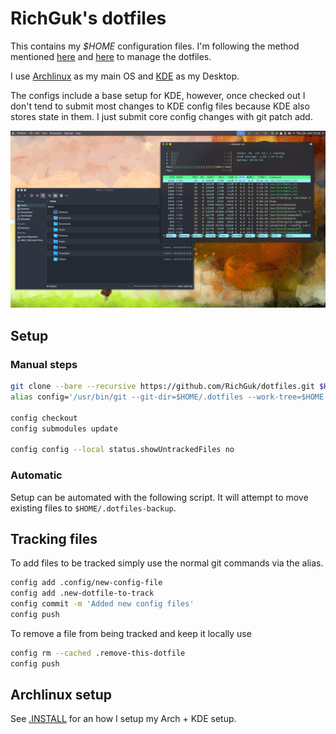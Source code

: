 # RichGuk's dotfiles

This contains my *$HOME* configuration files. I'm following the method mentioned
[here](https://wiki.archlinux.org/index.php/Dotfiles)
and [here](https://www.atlassian.com/git/tutorials/dotfiles) to manage
the dotfiles.

I use [Archlinux](https://archlinux.org) as my main OS and
[KDE](https://kde.org/) as my Desktop.

The configs include a base setup for KDE, however, once checked out I don't tend
to submit most changes to KDE config files because KDE also stores state in them.
I just submit core config changes with git patch add.

![Archlinux setup](.local/share/arch.png)


## Setup

### Manual steps

```bash
git clone --bare --recursive https://github.com/RichGuk/dotfiles.git $HOME/.dotfiles
alias config='/usr/bin/git --git-dir=$HOME/.dotfiles --work-tree=$HOME'

config checkout
config submodules update

config config --local status.showUntrackedFiles no

```

### Automatic

Setup can be automated with the following script. It will attempt to move
existing files to `$HOME/.dotfiles-backup`.


## Tracking files

To add  files to be tracked simply use the normal git commands via the alias.

```bash
config add .config/new-config-file
config add .new-dotfile-to-track
config commit -m 'Added new config files'
config push

```

To remove a file from being tracked and keep it locally use

```bash
config rm --cached .remove-this-dotfile
config push
```

## Archlinux setup

See [.INSTALL](.arch-install) for an how I setup my Arch + KDE setup.
